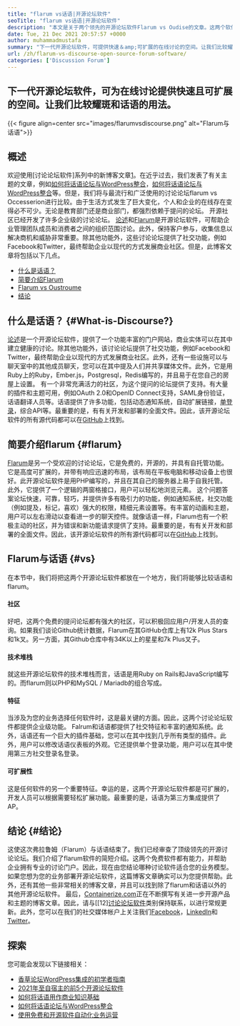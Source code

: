 ```yaml
---
title: "flarum vs话语|开源论坛软件" 
seoTitle: "flarum vs话语|开源论坛软件" 
description: "本文是关于两个领先的开源论坛软件Flarum vs Oudise的文章。这两个软件都是自托管的，并提供现代论坛功能以供讨论。" 
date: Tue, 21 Dec 2021 20:57:57 +0000
author: muhammadmustafa
summary: "下一代开源论坛软件，可提供快速＆amp;可扩展的在线讨论的空间。让我们比较耀斑和话语的用法。" 
url: /zh/flarum-vs-discourse-open-source-forum-software/
categories: ['Discussion Forum']
---
```


## 下一代开源论坛软件，可为在线讨论提供快速且可扩展的空间。让我们比较耀斑和话语的用法。

{{< figure align=center src="images/flarumvsdiscourse.png" alt="Flarum与话语">}}


## 概述
欢迎使用[讨论论坛软件]系列中的新博客文章[1]。在近乎过去，我们发表了有关主题的文章，例如[如何将话语论坛与WordPress整合][2]，[如何将话语论坛与WordPress整合][2]等。但是，我们将与最流行和广泛使用的讨论论坛flarum vs Occesserion进行比较。由于生活方式发生了巨大变化，个人和企业的在线存在变得必不可少。无论是教育部门还是商业部门，都强烈依赖于提问的论坛。
开源社区已经开发了许多企业级的讨论论坛。 [论述][3]和[Flarum][4]是开源论坛软件，可帮助企业管理团队成员和消费者之间的组织范围讨论。此外，保持客户参与，收集信息以解决商机和威胁非常重要。除其他功能外，这些讨论论坛提供了社交功能，例如Facebook和Twitter，最终帮助企业以现代的方式发展商业社区。但是，此博客文章将包括以下几点。
  * [什么是话语？][5]
  * [简要介绍Flarum][6]
  * [Flarum vs Oustroume][7]
  * [结论][8]

## 什么是话语？ {#What-is-Discourse?}

[论述][3]是一个开源论坛软件，提供了一个功能丰富的门户网站，商业实体可以在其中建立健康的讨论。除其他功能外，该讨论论坛提供了社交功能，例如Facebook和Twitter，最终帮助企业以现代的方式发展商业社区。此外，还有一些设施可以与聊天室中的其他成员聊天，您可以在其中提及人们并共享媒体文件。此外，它是用Ruby上的Ruby，Ember.js，Postgresql，Redis编写的，并且易于在您自己的房屋上设置。
有一个非常充满活力的社区，为这个提问的论坛提供了支持。有大量的插件和主题可用，例如OAuth 2.0和OpenID Connect支持，SAML身份验证，话语翻译人员等。话语提供了许多功能，包括动态通知系统，自动扩展链接，[单登录][9]，综合API等。最重要的是，有有关开发和部署的全面文件。因此，该开源论坛软件的所有源代码都可以在[GitHub][10]上找到。

## 简要介绍flarum {#flarum}

[Flarum][4]是另一个受欢迎的讨论论坛，它是免费的，开源的，并具有自托管功能。它是高度可扩展的，并带有响应迅速的布局，该布局在平板电脑和移动设备上也很好。此开源论坛软件是用PHP编写的，并且在其自己的服务器上易于自我托管。此外，它提供了一个逻辑的两窗格接口，用户可以轻松地浏览元素。
这个问题答案论坛快速，可靠，轻巧，并提供许多有吸引力的功能，例如通知系统，社交功能（例如提及，标记，喜欢）强大的权限，精细元素设置等。有丰富的动画和主题，用户可以左右滑动以查看进一步的聊天控件。就像话语一样，Flarum也有一个积极主动的社区，并为错误和新功能请求提供了支持。最重要的是，有有关开发和部署的全面文件。因此，该开源论坛软件的所有源代码都可以在[GitHub][10]上找到。

## Flarum与话语 {#vs}

在本节中，我们将把这两个开源论坛软件都放在一个地方，我们将能够比较话语和flarum。

#### 社区
好吧，这两个免费的提问论坛都有强大的社区，可以积极回应用户/开发人员的查询。如果我们谈论Github统计数据，Flarum在其GitHub仓库上有12k Plus Stars和1k叉。另一方面，其Github仓库中有34K以上的星星和7k Plus叉子。

#### 技术堆栈
就这些开源论坛软件的技术堆栈而言，话语是用Ruby on Rails和JavaScript编写的。而flarum则以PHP和MySQL / Mariadb的组合写成。

#### **特征** 
当涉及为您的业务选择任何软件时，这是最关键的方面。因此，这两个讨论论坛软件都提供企业级功能。 Falrum和话语都提供了社交特征和丰富的通知系统。此外，话语还有一个巨大的插件基础，您可以在其中找到几乎所有类型的插件。此外，用户可以修改话语仪表板的外观。它还提供单个登录功能，用户可以在其中使用第三方社交登录名登录。

#### 可扩展性
这是任何软件的另一个重要特征。幸运的是，这两个开源论坛软件都是可扩展的，开发人员可以根据需要轻松扩展功能。最重要的是，话语为第三方集成提供了AP。

## 结论 {#结论}

这使这次弗拉鲁姆（Flarum）与话语结束了。我们已经审查了顶级领先的开源讨论论坛。我们介绍了flarum软件的简短介绍。这两个免费软件都有能力，并帮助企业拥有专业的讨论门户。因此，现在由您结论哪种讨论软件适合您的业务模型。如果您想为您的业务部署开源论坛软件，这篇博客文章确实可以为您提供帮助。此外，还有其他一些非常相关的博客文章，并且可以找到除了flarum和话语以外的其他开源论坛软件。
最后，[Containerize.com][11]正在不断撰写有关进一步开源产品和主题的博客文章。因此，请与[[12][讨论论坛软件][1]类别保持联系，以进行常规更新。此外，您可以在我们的社交媒体帐户上关注我们[Facebook][13]，[LinkedIn][14]和[Twitter][15]。

## 探索
您可能会发现以下链接相关：
  * [香草论坛WordPress集成的初学者指南][16]
  * [2021年至自宿主的前5个开源论坛软件][17]
  * [如何将话语用作商业知识基础][18]
  * [如何将话语论坛与WordPress整合][2]
  * [使用免费和开源软件自动化业务运营][19]



[1]: https://products.containerize.com/discussion-forum/
[2]: https://blog.containerize.com/blogging/how-to-integrate-discourse-forum-with-wordpress/
[3]: https://products.containerize.com/discussion-forum/discourse/
[4]: https://products.containerize.com/discussion-forum/flarum/
[5]: #What-is-Discourse?
[6]: #flarum
[7]: #vs
[8]: #Conclusion
[9]: https://products.containerize.com/single-sign-on/
[10]: https://github.com/discourse/discourse
[11]: https://www.containerize.com/
[12]: https://products.containerize.com/video-editing-software
[13]: https://web.facebook.com/containerize
[14]: https://www.linkedin.com/company/containerize/
[15]: https://twitter.com/containerize_co
[16]: https://blog.containerize.com/blogging/how-to-a-install-plugin-in-wordpress-vanilla-forum/
[17]: https://blog.containerize.com/discussion-forum/top-5-free-open-source-discussion-forum-software-in-2021/
[18]: https://blog.containerize.com/discussion-forum/how-to-use-discourse-as-a-knowledge-base/
[19]: https://blog.containerize.com/blogging/automate-business-operations-using-open-source-software/
